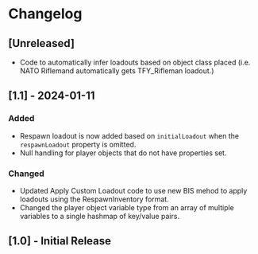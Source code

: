 # Changelog

## [Unreleased]
- Code to automatically infer loadouts based on object class placed (i.e. NATO Riflemand automatically gets TFY_Rifleman loadout.)

## [1.1] - 2024-01-11

### Added 
- Respawn loadout is now added based on `initialLoadout` when the `respawnLoadout` property is omitted.
- Null handling for player objects that do not have properties set.

### Changed
- Updated Apply Custom Loadout code to use new BIS mehod to apply loadouts using the RespawnInventory format.
- Changed the player object variable type from an array of multiple variables to a single hashmap of key/value pairs.

## [1.0] - Initial Release